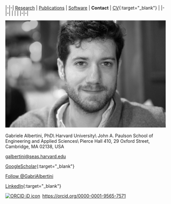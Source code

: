 |-|-|
[Research](research.md) | [Publications](publications.md) | [Software](software.md) | **Contact** | [CV](gabriele_albertini_vitae.pdf){:target="_blank"} |
|-|-|
| | |
|-|-|

<!--<img src="images/profile_photo_id_bw.png" onmouseover="this.src='images/IMG-9237_ski_crop.JPG'" onmouseout="this.src='images/profile_photo_id_bw.png'" /> -->

<!--<img src="images/profile_photo_id_bw.png" onmouseover="this.src='images/IMG_9317-2_utah_small.jpg'" onmouseout="this.src='images/profile_photo_id_bw.png'" /> -->

<img src="images/profile_photo_id_bw.jpg" onmouseover="this.src='images/IMG-8773_mnt_pleasant_crop.JPG'" onmouseout="this.src='images/profile_photo_id_bw.jpg'" /> 

<!--
Gabriele Albertini\\
Hollister Hall, 253\\
Cornell University\\
Ithaca, NY 14853

[ga288@cornell.edu](mailto:ga288@cornell.edu)
	
-->
Gabriele Albertini, PhD\\
Harvard University\\
John A. Paulson School of Engineering and Applied Sciences\\
Pierce Hall 410, 29 Oxford Street, Cambridge, MA 02138, USA


[galbertini@seas.harvard.edu](mailto:galbertini@seas.harvard.edu)

<!--Twitter: [@GabriAlbertini](https://twitter.com/GabriAlbertini){:target="_blank"}-->





[GoogleScholar](https://scholar.google.com/citations?user=hcGejO0AAAAJ&hl){:target="_blank"}

<a href="https://twitter.com/GabriAlbertini?ref_src=twsrc%5Etfw" class="twitter-follow-button" data-show-count="false">Follow @GabriAlbertini</a><script async src="https://platform.twitter.com/widgets.js" charset="utf-8"></script>

[LinkedIn](https://www.linkedin.com/in/gabriele-albertini-19005432/){:target="_blank"}

<!--
<script type="text/javascript" src="https://platform.linkedin.com/badges/js/profile.js" async defer></script>
<div class="LI-profile-badge"  data-version="v1" data-size="medium" data-locale="it_IT" data-type="horizontal" data-theme="light" data-vanity="gabriele-albertini-19005432"><a class="LI-simple-link" href='https://www.linkedin.com/in/gabriele-albertini-19005432?trk=profile-badge'>Gabriele Albertini</a></div>
-->

<div itemscope itemtype="https://schema.org/Person"><a itemprop="sameAs" content="https://orcid.org/0000-0001-9565-7571" href="https://orcid.org/0000-0001-9565-7571" target="orcid.widget" rel="me noopener noreferrer" style="vertical-align:top;"><img src="https://orcid.org/sites/default/files/images/orcid_16x16.png" style="width:1em;margin-right:.5em;" alt="ORCID iD icon">https://orcid.org/0000-0001-9565-7571</a></div> 
